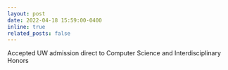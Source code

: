 ```yaml
---
layout: post
date: 2022-04-18 15:59:00-0400
inline: true
related_posts: false
---
```


Accepted UW admission direct to Computer Science and Interdisciplinary Honors